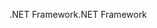 <span data-ttu-id="e46c4-101">.NET Framework</span><span class="sxs-lookup"><span data-stu-id="e46c4-101">.NET Framework</span></span>